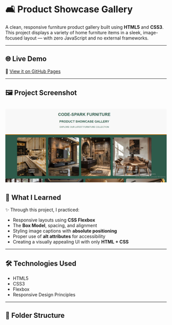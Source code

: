 # 🛋️ Product Showcase Gallery

A clean, responsive furniture product gallery built using **HTML5** and **CSS3**. This project displays a variety of home furniture items in a sleek, image-focused layout — with zero JavaScript and no external frameworks.

---

## 🌐 Live Demo  
🔗 [View it on GitHub Pages](https://github.com/kal1kidan/product-showcase-gallery)  


---

## 🖼️ Project Screenshot

![Product Showcase Gallery Screenshot](./image/B.png)  
---

## 🎯 What I Learned

✨ Through this project, I practiced:
- Responsive layouts using **CSS Flexbox**
- The **Box Model**, spacing, and alignment
- Styling image captions with **absolute positioning**
- Proper use of **alt attributes** for accessibility
- Creating a visually appealing UI with only **HTML + CSS**

---

## 🛠️ Technologies Used

- HTML5  
- CSS3  
- Flexbox  
- Responsive Design Principles

---

## 📂 Folder Structure

